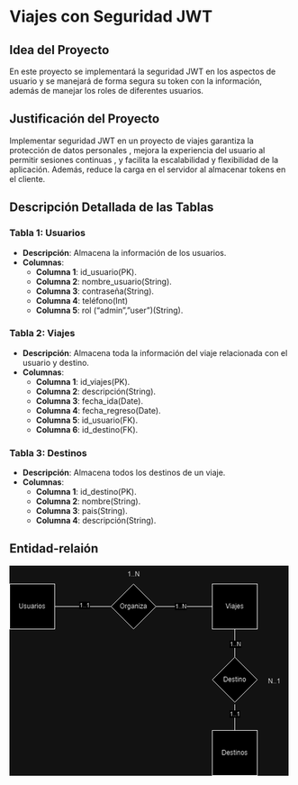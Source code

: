 # Viajes con Seguridad JWT

## Idea del Proyecto
En este proyecto se implementará la seguridad JWT en los aspectos de usuario y se manejará de forma segura su token con la información, además de manejar los roles de diferentes usuarios.

## Justificación del Proyecto
Implementar seguridad JWT en un proyecto de viajes garantiza la protección de datos personales , mejora la experiencia del usuario al permitir sesiones continuas , y facilita la escalabilidad y flexibilidad de la aplicación. Además, reduce la carga en el servidor al almacenar tokens en el cliente.

## Descripción Detallada de las Tablas
### Tabla 1: Usuarios
- **Descripción**: Almacena la información de los usuarios.
- **Columnas**:
  - **Columna 1**: id_usuario(PK).
  - **Columna 2**: nombre_usuario(String).
  - **Columna 3**: contraseña(String).
  - **Columna 4**: teléfono(Int)
  - **Columna 5**: rol (“admin”,”user”)(String).

### Tabla 2: Viajes
- **Descripción**: Almacena toda la información del viaje relacionada con el usuario y destino.
- **Columnas**:
  - **Columna 1**: id_viajes(PK).
  - **Columna 2**: descripción(String).
  - **Columna 3**: fecha_ida(Date).
  - **Columna 4**: fecha_regreso(Date).
  - **Columna 5**: id_usuario(FK).
  - **Columna 6**: id_destino(FK).

### Tabla 3: Destinos
- **Descripción**: Almacena todos los destinos de un viaje.
- **Columnas**:
  - **Columna 1**: id_destino(PK).
  - **Columna 2**: nombre(String).
  - **Columna 3**: pais(String).
  - **Columna 4**: descripción(String).

## Entidad-relaión
![Modelo entidad relación](src/main/resources/imagenes/Viajes.drawio.png)


